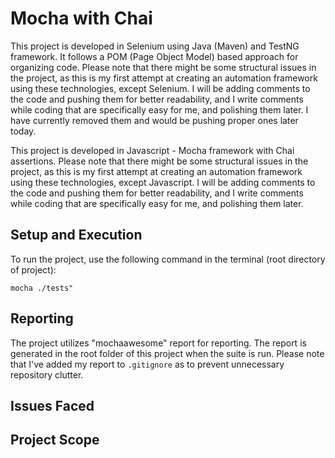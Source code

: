 ﻿# Mocha with Chai
This project is developed in Selenium using Java (Maven) and TestNG framework. It follows a POM (Page Object Model) based approach for organizing code. Please note that there might be some structural issues in the project, as this is my first attempt at creating an automation framework using these technologies, except Selenium. I will be adding comments to the code and pushing them for better readability,  and I write comments while coding that are specifically easy for me, and polishing them later. I have currently removed them and would be pushing proper ones later today.

This project is developed in Javascript - Mocha framework with Chai assertions. Please note that there might be some structural issues in the project, as this is my first attempt at creating an automation framework using these technologies, except Javascript. I will be adding comments to the code and pushing them for better readability,  and I write comments while coding that are specifically easy for me, and polishing them later.


## Setup and Execution
To run the project, use the following command in the terminal (root directory of project):
```shell
mocha ./tests"
```


## Reporting

The project utilizes "mochaawesome" report for reporting. The report is generated in the root folder of this project when the suite is run. Please note that I've added my report to `.gitignore` as to prevent unnecessary repository clutter.



## Issues Faced



## Project Scope
